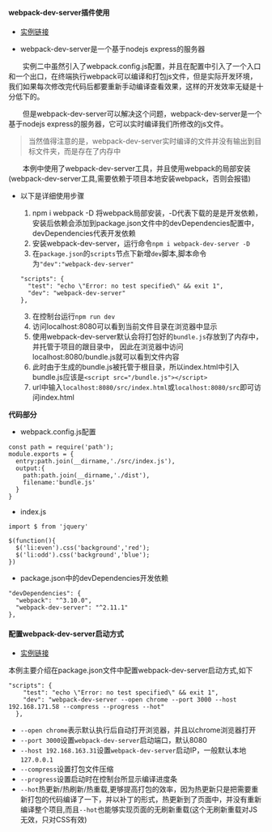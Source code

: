 #### webpack-dev-server插件使用
+ [实例链接](https://github.com/ybonest/webpack-note/tree/master/webpack/example3)

+ webpack-dev-server是一个基于nodejs express的服务器

<p style="text-indent:2em;">实例二中虽然引入了webpack.config.js配置，并且在配置中引入了一个入口和一个出口，在终端执行webpack可以编译和打包js文件，但是实际开发环境，我们如果每次修改完代码后都要重新手动编译查看效果，这样的开发效率无疑是十分低下的。</p>

<p style="text-indent:2em;">但是webpack-dev-server可以解决这个问题，webpack-dev-server是一个基于nodejs express的服务器，它可以实时编译我们所修改的js文件。</p>

> 当然值得注意的是，webpack-dev-server实时编译的文件并没有输出到目标文件夹，而是存在了内存中

<p style="text-indent:2em;">本例中使用了webpack-dev-server工具，并且使用webpack的局部安装(webpack-dev-server工具,需要依赖于项目本地安装webpack，否则会报错)</p>

+ 以下是详细使用步骤
  1. npm i webpack -D   将webpack局部安装，-D代表下载的是是开发依赖，安装后依赖会添加到package.json文件中的devDependencies配置中，
  devDependencies代表开发依赖
  2. 安装webpack-dev-server，运行命令`npm i webpack-dev-server -D`
  2. 在`package.json`的`scripts`节点下新增`dev`脚本,脚本命令为`"dev":"webpack-dev-server"`
    ```
    "scripts": {
      "test": "echo \"Error: no test specified\" && exit 1",
      "dev": "webpack-dev-server"
    },
    ```
    
  3. 在控制台运行`npm run dev`
  4. 访问localhost:8080可以看到当前文件目录在浏览器中显示
  5. 使用webpack-dev-server默认会将打包好的`bundle.js`存放到了内存中，并托管于项目的跟目录中，
    因此在浏览器中访问localhost:8080/bundle.js就可以看到文件内容
  6. 此时由于生成的bundle.js被托管于根目录，所以index.html中引入bundle.js应该是`<script src="/bundle.js"></script>`
  7. url中输入`localhost:8080/src/index.html`或`localhost:8080/src`即可访问index.html

**代码部分**
+ webpack.config.js配置

```
const path = require('path');
module.exports = {
  entry:path.join(__dirname,'./src/index.js'),
  output:{
    path:path.join(__dirname,'./dist'),
    filename:'bundle.js'
  }
}
```

+ index.js

```
import $ from 'jquery'

$(function(){
  $('li:even').css('background','red');
  $('li:odd').css('background','blue');
})
```

+ package.json中的devDependencies开发依赖

```
"devDependencies": {
  "webpack": "^3.10.0",
  "webpack-dev-server": "^2.11.1"
},
```

#### 配置webpack-dev-server启动方式
+ [实例链接](https://github.com/ybonest/webpack-note/tree/master/webpack/example6)

本例主要介绍在package.json文件中配置webpack-dev-server启动方式,如下
```
"scripts": {
    "test": "echo \"Error: no test specified\" && exit 1",
    "dev": "webpack-dev-server --open chrome --port 3000 --host 192.168.171.58 --compress --progress --hot"
  },
```

+ `--open chrome`表示默认执行后自动打开浏览器，并且以chrome浏览器打开
+ `--port 3000`设置`webpack-dev-server`启动端口，默认8080
+ `--host 192.168.163.31`设置`webpack-dev-server`启动IP，一般默认本地`127.0.0.1`
+ `--compress`设置打包文件压缩
+ `--progress`设置启动时在控制台所显示编译进度条
+ `--hot`热更新/热刷新/热重载,更够提高打包的效率，因为热更新只是把需要重新打包的代码编译了一下，并以补丁的形式，热更新到了页面中，并没有重新编译整个项目,而且`--hot`也能够实现页面的无刷新重载(这个无刷新重载对JS无效，只对CSS有效)